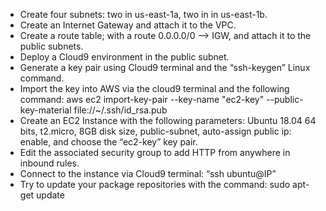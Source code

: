 * Create four subnets: two in us-east-1a, two in in us-east-1b.
* Create an Internet Gateway and attach it to the VPC.
* Create a route table; with a route 0.0.0.0/0 —> IGW, and attach it to the public subnets.
* Deploy a Cloud9 environment in the public subnet.
* Generate a key pair using Cloud9 terminal and the “ssh-keygen” Linux command.
* Import the key into AWS via the cloud9 terminal and the following command:                                                                      aws ec2 import-key-pair --key-name "ec2-key" --public-key-material file://~/.ssh/id_rsa.pub
* Create an EC2 Instance with the following parameters: Ubuntu 18.04 64 bits, t2.micro, 8GB disk size, public-subnet, auto-assign public ip: enable, and choose the “ec2-key” key pair.
* Edit the associated security group to add HTTP from anywhere in inbound rules.
* Connect to the instance via Cloud9 terminal: “ssh ubuntu@IP”
* Try to update your package repositories with the command: sudo apt-get update 
